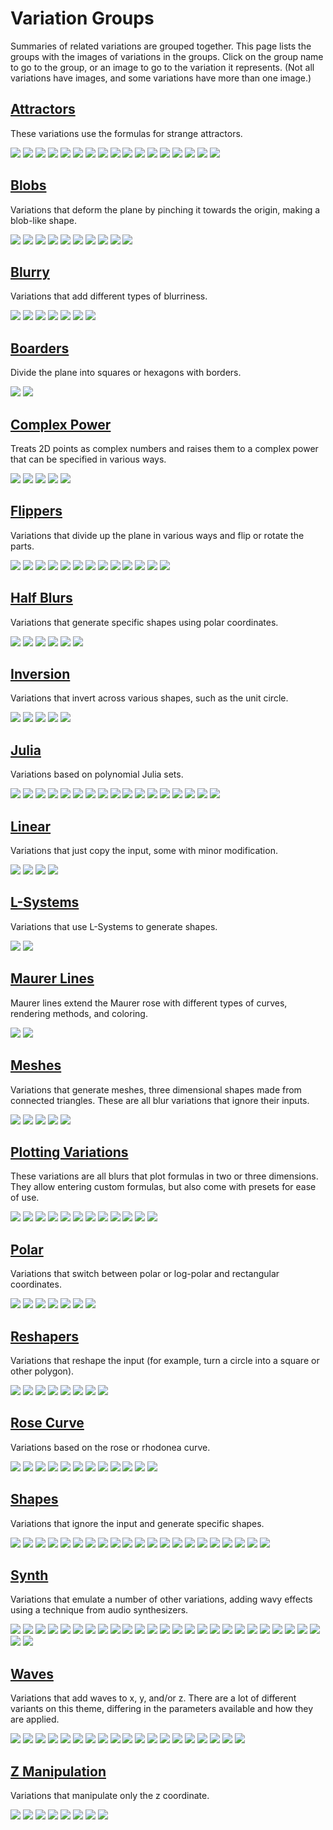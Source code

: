 # Variation Groups

Summaries of related variations are grouped together. This page lists the groups with the images of variations in the groups. Click on the group name to go to the group, or an image to go to the variation it represents. (Not all variations have images, and some variations have more than one image.)

## [Attractors](attractors/attractors.md#Attractors)

These variations use the formulas for strange attractors.

[![](attractors/clifford-1.png)](attractors/attractors.md#clifford_js)
[![](attractors/gingerbread_man-1.png)](attractors/attractors.md#gingerbread_man)
[![](attractors/gumowski_mira-1.png)](attractors/attractors.md#gumowski_mira)
[![](attractors/henon-1.png)](attractors/attractors.md#henon)
[![](attractors/hopalong-1.png)](attractors/attractors.md#hopalong)
[![](attractors/hopalong-2.png)](attractors/attractors.md#hopalong)
[![](attractors/lorenz-1.png)](attractors/attractors.md#lorenz_js)
[![](attractors/lozi-1.png)](attractors/attractors.md#lozi)
[![](attractors/macmillan-1.png)](attractors/attractors.md#macmillan)
[![](attractors/pdj-1.png)](attractors/attractors.md#pdj)
[![](attractors/sattractor3D-1.png)](attractors/attractors.md#sattractor3D)
[![](attractors/sattractor3D-2.png)](attractors/attractors.md#sattractor3D)
[![](attractors/sattractor-1.png)](attractors/attractors.md#sattractor_js)
[![](attractors/sattractor-2.png)](attractors/attractors.md#sattractor_js)
[![](attractors/svensson-1.png)](attractors/attractors.md#svensson_js)
[![](attractors/threeply-1.png)](attractors/attractors.md#threeply)
[![](attractors/threeply-2.png)](attractors/attractors.md#threeply)

## [Blobs](blobs/blobs.md#Blobs)
Variations that deform the plane by pinching it towards the origin, making a blob-like shape.

[![](blobs/blob-1.png)](blobs/blobs.md#blob)
[![](blobs/blob-2.png)](blobs/blobs.md#blob)
[![](blobs/blob2-1.png)](blobs/blobs.md#blob2)
[![](blobs/blob2-2.png)](blobs/blobs.md#blob2)
[![](blobs/blob3D-1.png)](blobs/blobs.md#blob3D)
[![](blobs/blob3D-2.png)](blobs/blobs.md#blob3D)
[![](blobs/flower_db-1.png)](blobs/blobs.md#flower_db)
[![](blobs/flower_db-2.png)](blobs/blobs.md#flower_db)
[![](blobs/rose-1.png)](blobs/blobs.md#rose)
[![](blobs/rose-2.png)](blobs/blobs.md#rose)

## [Blurry](blurry/blurry.md#Blurry)
Variations that add different types of blurriness.

[![](blurry/blur_linear-1.png)](blurry/blurry.md#blur_linear)
[![](blurry/blur_pixelize-1.png)](blurry/blurry.md#blur_pixelize)
[![](blurry/blur_zoom-1.png)](blurry/blurry.md#blur_zoom)
[![](blurry/exblur-1.png)](blurry/blurry.md#exblur)
[![](blurry/noise-1.png)](blurry/blurry.md#noise)
[![](blurry/pixel_flow-1.png)](blurry/blurry.md#pixel_flow)
[![](blurry/radial_blur-1.png)](blurry/blurry.md#radial_blur)

## [Boarders](boarders/boarders.md#Boarders)

Divide the plane into squares or hexagons with borders.

[![](boarders/boarders2-1.png)](boarders/boarders.md#boarders2--pre_boarders2)
[![](boarders/xtrb-1.png)](boarders/boarders.md#xtrb)

## [Complex Power](cpow/cpow.md#Complex-Power)

Treats 2D points as complex numbers and raises them to a complex power that can be specified in various ways.

[![](cpow/cpow-1.png)](cpow/cpow.md#cpow)
[![](cpow/cpow2-1.png)](cpow/cpow.md#cpow2)
[![](cpow/cpow3-1.png)](cpow/cpow.md#cpow3)
[![](cpow/cpow3_wf-1.png)](cpow/cpow.md#cpow3_wf)
[![](cpow/escher-1.png)](cpow/cpow.md#escher)

## [Flippers](filppers/flippers.md#Flippers)
Variations that divide up the plane in various ways and flip or rotate the parts.

[![](flippers/fan2-1.png)](flippers/flippers.md#fan2)
[![](flippers/flipcircle-1.png)](flippers/flippers.md#flipcircle)
[![](flippers/flipy-1.png)](flippers/flippers.md#flipy)
[![](flippers/glitchy1-1.png)](flippers/flippers.md#glitchy1)
[![](flippers/lazysensen-1.png)](flippers/flippers.md#lazysensen)
[![](flippers/minkowscope-1.png)](flippers/flippers.md#minkowscope)
[![](flippers/oscilloscope-1.png)](flippers/flippers.md#oscilloscope)
[![](flippers/oscilloscope2-1.png)](flippers/flippers.md#oscilloscope2)
[![](flippers/rectangles-1.png)](flippers/flippers.md#rectangles)
[![](flippers/scrambly-1.png)](flippers/flippers.md#scrambly)
[![](flippers/split-1.png)](flippers/flippers.md#split)
[![](flippers/tqmirror-1.png)](flippers/flippers.md#tqmirror)
[![](flippers/trade-1.png)](flippers/flippers.md#trade)

## [Half Blurs](halfshapes/halfblurs.md#Half-Blurs)
Variations that generate specific shapes using polar coordinates.

[![](halfblurs/cannabiscurve-1.png)](halfblurs/halfblurs.md#cannabiscurve_wf)
[![](halfblurs/cloverleaf-1.png)](halfblurs/halfblurs.md#cloverleaf_wf)
[![](halfblurs/conic-1.png)](halfblurs/halfblurs.md#conic--conic2)
[![](halfblurs/conic-2.png)](halfblurs/halfblurs.md#conic--conic2)
[![](halfblurs/shape-1.png)](halfblurs/halfblurs.md#shape)
[![](halfblurs/shape-2.png)](halfblurs/halfblurs.md#shape)

## [Inversion](inversion/inversion.md#Inversion)

Variations that invert across various shapes, such as the unit circle.

[![](inversion/d_spherical-1.png)](inversion/inversion.md#d_spherical)
[![](inversion/inversion-1.png)](inversion/inversion.md#inversion-1)
[![](inversion/octagon-1.png)](inversion/inversion.md#octagon)
[![](inversion/octagon-2.png)](inversion/inversion.md#octagon)
[![](inversion/spherical-1.png)](inversion/inversion.md#spherical)

## [Julia](julia/julia.md#Julia)

Variations based on polynomial Julia sets.

[![](julia/eJulia-1.png)](julia/julia.md#eJulia)
[![](julia/julia3D-1.png)](julia/julia.md#julia3D)
[![](julia/julia3Dq-1.png)](julia/julia.md#julia3Dq)
[![](julia/julia3Dz-1.png)](julia/julia.md#julia3Dz)
[![](julia/juliac-1.png)](julia/julia.md#juliac)
[![](julia/juliacomplex-1.png)](julia/julia.md#juliacomplex)
[![](julia/julian-1.png)](julia/julia.md#julian)
[![](julia/julian-2.png)](julia/julia.md#julian)
[![](julia/julian2-1.png)](julia/julia.md#julian2)
[![](julia/julian2-2.png)](julia/julia.md#julian2)
[![](julia/julian2dc-1.png)](julia/julia.md#julian2dc)
[![](julia/julian3Dx-1.png)](julia/julia.md#julian3Dx)
[![](julia/juliaNab-1.png)](julia/julia.md#juliaNab)
[![](julia/juliaq-1.png)](julia/julia.md#juliaq)
[![](julia/npolar-1.png)](julia/julia.md#npolar)
[![](julia/npolar-2.png)](julia/julia.md#npolar)
[![](julia/phoenix_julia-1.png)](julia/julia.md#phoenix_julia)

## [Linear](linear/linear.md#Linear)

Variations that just copy the input, some with minor modification.

[![](linear/dc_linear-1.png)](linear/linear.md#dc_linear)
[![](linear/dc_linear-2.png)](linear/linear.md#dc_linear)
[![](linear/linear-1.png)](linear/linear.md#linear-1)
[![](linear/linearT-1.png)](linear/linear.md#linearT)

## [L-Systems](lsystems/lsystems.md#L-Systems)

Variations that use L-Systems to generate shapes.

[![](lsystems/lsystem-1.png)](lsystems/lsystems.md#lsystem_js)
[![](lsystems/lsystem3D-1.png)](lsystems/lsystems.md#lsystem3D_js)

## [Maurer Lines](maurerlines/maurerlines.md#Maurer-Lines)

Maurer lines extend the Maurer rose with different types of curves, rendering methods, and coloring.

[![](maurerlines/maurer_lines-1.png)](maurerlines/maurerlines.md#maurer_lines)
[![](maurerlines/maurer_lines-2.png)](maurerlines/maurerlines.md#maurer_lines)

## [Meshes](meshes/meshes.md#Meshes)
Variations that generate meshes, three dimensional shapes made from connected triangles. These are all blur variations that ignore their inputs.

[![](meshes/obj_mesh_primitive_wf-1.png)](meshes/meshes.md#obj_mesh_primitive_wf)
[![](meshes/obj_mesh_wf-1.png)](meshes/meshes.md#obj_mesh_wf)
[![](meshes/sattractor3D-1.png)](meshes/meshes.md#sattractor3D)
[![](meshes/sattractor3D-2.png)](meshes/meshes.md#sattractor3D)
[![](meshes/terrain3D-1.png)](meshes/meshes.md#terrain3D)

## [Plotting Variations](plotting/plotting.md#Plotting-variations)

These variations are all blurs that plot formulas in two or three dimensions. They allow entering custom formulas, but also come with presets for ease of use.

[![](plotting/isosfplot3d-1.png)](plotting/plotting.md#isosfplot3d_wf)
[![](plotting/isosfplot3d-2.png)](plotting/plotting.md#isosfplot3d_wf)
[![](plotting/parplot2d-1.png)](plotting/plotting.md#parplot2d_wf)
[![](plotting/parplot2d-2.png)](plotting/plotting.md#parplot2d_wf)
[![](plotting/polarplot2d-1.png)](plotting/plotting.md#polarplot2d_wf)
[![](plotting/polarplot2d-2.png)](plotting/plotting.md#polarplot2d_wf)
[![](plotting/polarplot3d-1.png)](plotting/plotting.md#polarplot3d_wf)
[![](plotting/polarplot3d-2.png)](plotting/plotting.md#polarplot3d_wf)
[![](plotting/yplot2d-1.png)](plotting/plotting.md#yplot2d_wf)
[![](plotting/yplot2d-2.png)](plotting/plotting.md#yplot2d_wf)
[![](plotting/yplot3d-1.png)](plotting/plotting.md#yplot3d_wf)
[![](plotting/yplot3d-2.png)](plotting/plotting.md#yplot3d_wf)

## [Polar](polar/polar.md#Polar)

Variations that switch between polar or log-polar and rectangular coordinates.

[![](polar/invpolar-1.png)](polar/polar.md#invpolar)
[![](polar/polar-1.png)](polar/polar.md#polar-1)
[![](polar/polar-2.png)](polar/polar.md#polar-1)
[![](polar/polar2-1.png)](polar/polar.md#polar2)
[![](polar/polar2-2.png)](polar/polar.md#polar2)
[![](polar/unpolar-1.png)](polar/polar.md#unpolar)
[![](polar/unpolar-2.png)](polar/polar.md#unpolar)

## [Reshapers](reshapers/reshapers.md#Reshapers)

Variations that reshape the input (for example, turn a circle into a square or other polygon).

[![](reshapers/butterfly-1.png)](reshapers/reshapers.md#butterfly)
[![](reshapers/circlize2-1.png)](reshapers/reshapers.md#circlize2)
[![](reshapers/circlize2-2.png)](reshapers/reshapers.md#circlize2)
[![](reshapers/ngon-1.png)](reshapers/reshapers.md#ngon)
[![](reshapers/squarize-1.png)](reshapers/reshapers.md#squarize)
[![](reshapers/prepost_circlize-1.png)](reshapers/reshapers.md#prepost_circlize)
[![](reshapers/super_shape-1.png)](reshapers/reshapers.md#super_shape)
[![](reshapers/xheart-1.png)](reshapers/reshapers.md#xheart)

## [Rose Curve](rosecurve/rosecurve.md#Variations-Based-on-the-Rose-Curve)

Variations based on the rose or rhodonea curve.

[![](rosecurve/epispiral-1.png)](rosecurve/rosecurve.md#epispiral)
[![](rosecurve/epispiral_wf-1.png)](rosecurve/rosecurve.md#epispiral_wf)
[![](rosecurve/flower-1.png)](rosecurve/rosecurve.md#flower)
[![](rosecurve/flower-2.png)](rosecurve/rosecurve.md#flower)
[![](rosecurve/flower3D-1.png)](rosecurve/rosecurve.md#flower3D)
[![](rosecurve/maurer_rose-1.png)](rosecurve/rosecurve.md#maurer_rose)
[![](rosecurve/maurer_rose-2.png)](rosecurve/rosecurve.md#maurer_rose)
[![](rosecurve/pRose3D-1.png)](rosecurve/rosecurve.md#pRose3D)
[![](rosecurve/pRose3D-2.png)](rosecurve/rosecurve.md#pRose3D)
[![](rosecurve/rhodonea-1.png)](rosecurve/rosecurve.md#rhodonea)
[![](rosecurve/rhodonea-2.png)](rosecurve/rosecurve.md#rhodonea)
[![](rosecurve/rose_wf-1.png)](rosecurve/rosecurve.md#rose_wf)

## [Shapes](shapes/shapes.md#Shapes)

Variations that ignore the input and generate specific shapes.

[![](shapes/blur-1.png)](shapes/shapes.md#blur)
[![](shapes/blur_heart-1.png)](shapes/shapes.md#blur_heart)
[![](shapes/blur3D-1.png)](shapes/shapes.md#blur3D--pre_blur3D)
[![](shapes/chrysanthemum-1.png)](shapes/shapes.md#chrysanthemum)
[![](shapes/circleblur-1.png)](shapes/shapes.md#circleblur)
[![](shapes/gaussian_blur-1.png)](shapes/shapes.md#gaussian_blur)
[![](shapes/nblur-1.png)](shapes/shapes.md#nBlur)
[![](shapes/nblur-2.png)](shapes/shapes.md#nBlur)
[![](shapes/pie-1.png)](shapes/shapes.md#pie)
[![](shapes/pie3D-1.png)](shapes/shapes.md#pie3D)
[![](shapes/primitives_wf-1.png)](shapes/shapes.md#primitives_wf)
[![](shapes/sineblur-1.png)](shapes/shapes.md#sineblur)
[![](shapes/square-1.png)](shapes/shapes.md#square)
[![](shapes/square3D-1.png)](shapes/shapes.md#square3D)
[![](shapes/starblur-1.png)](shapes/shapes.md#starblur)
[![](shapes/starblur-2.png)](shapes/shapes.md#starblur)
[![](shapes/superShape3d-1.png)](shapes/shapes.md#superShape3d)
[![](shapes/superShape3d-2.png)](shapes/shapes.md#superShape3d)
[![](shapes/triangle-1.png)](shapes/shapes.md#triangle)
[![](shapes/waveblur-1.png)](shapes/shapes.md#waveblur_wf)
[![](shapes/xheart_blur-1.png)](shapes/shapes.md#xheart_blur_wf)

## [Synth](synth/synth.md#Synth)

Variations that emulate a number of other variations, adding wavy effects using a technique from audio synthesizers.

[![](synth/synth-0.png)](synth/synth.md#synth-v2)
[![](synth/synth-1.png)](synth/synth.md#synth-v2)
[![](synth/synth-2.png)](synth/synth.md#synth-v2)
[![](synth/synth-3.png)](synth/synth.md#synth-v2)
[![](synth/synth-4.png)](synth/synth.md#synth-v2)
[![](synth/synth-5.png)](synth/synth.md#synth-v2)
[![](synth/synth-6.png)](synth/synth.md#synth-v2)
[![](synth/synth-7.png)](synth/synth.md#synth-v2)
[![](synth/synth-8.png)](synth/synth.md#synth-v2)
[![](synth/synth-9.png)](synth/synth.md#synth-v2)
[![](synth/synth-10.png)](synth/synth.md#synth-v2)
[![](synth/synth-11.png)](synth/synth.md#synth-v2)
[![](synth/synth-12.png)](synth/synth.md#synth-v2)
[![](synth/synth-13.png)](synth/synth.md#synth-v2)
[![](synth/synth-14.png)](synth/synth.md#synth-v2)
[![](synth/synth-15.png)](synth/synth.md#synth-v2)
[![](synth/synth-16.png)](synth/synth.md#synth-v2)
[![](synth/synth-17.png)](synth/synth.md#synth-v2)
[![](synth/synth-18.png)](synth/synth.md#synth-v2)
[![](synth/synth-19.png)](synth/synth.md#synth-v2)
[![](synth/synth-1001.png)](synth/synth.md#synth-v2)
[![](synth/synth-1002.png)](synth/synth.md#synth-v2)
[![](synth/synth-1003.png)](synth/synth.md#synth-v2)
[![](synth/synth-1004.png)](synth/synth.md#synth-v2)
[![](synth/synth-1005.png)](synth/synth.md#synth-v2)
[![](synth/synth-1006.png)](synth/synth.md#synth-v2)
[![](synth/synth-1007.png)](synth/synth.md#synth-v2)

## [Waves](waves/waves.md#Waves)

Variations that add waves to x, y, and/or z. There are a lot of different variants on this theme, differing in the parameters available and how they are applied.

[![](waves/auger-1.png)](waves/waves.md#auger)
[![](waves/vibration-1.png)](waves/waves.md#vibration)
[![](waves/vibration2-1.png)](waves/waves.md#vibration2)
[![](waves/waves-1.png)](waves/waves.md#waves-1)
[![](waves/waves2-1.png)](waves/waves.md#waves2)
[![](waves/waves2_3D-1.png)](waves/waves.md#waves2_3D)
[![](waves/waves2_radial-1.png)](waves/waves.md#waves2_radial)
[![](waves/waves22-1.png)](waves/waves.md#waves22)
[![](waves/waves23-1.png)](waves/waves.md#waves23)
[![](waves/waves2b-1.png)](waves/waves.md#waves2b)
[![](waves/waves2b-2.png)](waves/waves.md#waves2b)
[![](waves/waves3-1.png)](waves/waves.md#waves3)
[![](waves/waves4-1.png)](waves/waves.md#waves4)
[![](waves/waves42-1.png)](waves/waves.md#waves42)
[![](waves/waves2_wf-1.png)](waves/waves.md#wavesD2--waves2_wf)
[![](waves/waves3_wf-1.png)](waves/waves.md#wavesD3--waves3_wf)
[![](waves/waves4_wf-1.png)](waves/waves.md#wavesD4--waves4_wf)
[![](waves/wavesn-1.png)](waves/waves.md#wavesn)
[![](waves/wavesn-2.png)](waves/waves.md#wavesn)


## [Z Manipulation](zmanip/zmanip.md#Z-Manipulation)
Variations that manipulate only the z coordinate.

[![](zmanip/extrude-1.png)](zmanip/zmanip.md#extrude)
[![](zmanip/inflateZ_1-1.png)](zmanip/zmanip.md#inflateZ_1)
[![](zmanip/inflateZ_3-1.png)](zmanip/zmanip.md#inflateZ_3)
[![](zmanip/inflateZ_4-1.png)](zmanip/zmanip.md#inflateZ_4)
[![](zmanip/inflateZ_5-1.png)](zmanip/zmanip.md#inflateZ_5)
[![](zmanip/inflateZ_6-1.png)](zmanip/zmanip.md#inflateZ_6)
[![](zmanip/post_bumpmap_wf-1.png)](zmanip/zmanip.md#post_bumpmap_wf)
[![](zmanip/ztranslate-1.png)](zmanip/zmanip.md#ztranslate)
